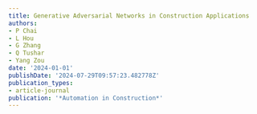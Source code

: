 ```yaml
---
title: Generative Adversarial Networks in Construction Applications
authors:
- P Chai
- L Hou
- G Zhang
- Q Tushar
- Yang Zou
date: '2024-01-01'
publishDate: '2024-07-29T09:57:23.482778Z'
publication_types:
- article-journal
publication: '*Automation in Construction*'
---
```

